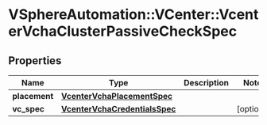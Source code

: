 # VSphereAutomation::VCenter::VcenterVchaClusterPassiveCheckSpec

## Properties
Name | Type | Description | Notes
------------ | ------------- | ------------- | -------------
**placement** | [**VcenterVchaPlacementSpec**](VcenterVchaPlacementSpec.md) |  | 
**vc_spec** | [**VcenterVchaCredentialsSpec**](VcenterVchaCredentialsSpec.md) |  | [optional] 


